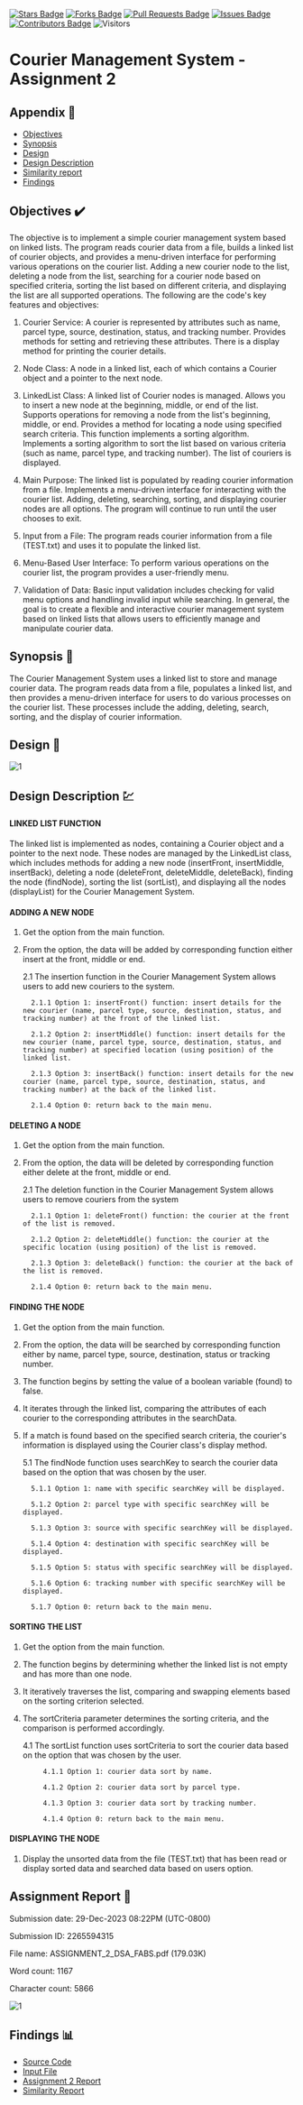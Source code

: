 [![Stars Badge](https://img.shields.io/github/stars/jjn7702/SECJ2013-DSA)](https://github.com/jjn7702/SECJ2013-DSA/Submission/Sample/stargazers)
[![Forks Badge](https://img.shields.io/github/forks/jjn7702/SECJ2013-DSA)](https://github.com/jjn7702/SECJ2013-DSA/Submission/Sample/network/members)
[![Pull Requests Badge](https://img.shields.io/github/issues-pr/jjn7702/SECJ2013-DSA)](https://github.com/jjn7702/SECJ2013-DSA/Submission/Sample/pulls)
[![Issues Badge](https://img.shields.io/github/issues/jjn7702/SECJ2013-DSA)](https://github.com/jjn7702/SECJ2013-DSA/Submission/Sample/issues)
[![Contributors Badge](https://img.shields.io/github/contributors/jjn7702/SECJ2013-DSA?color=2b9348)](https://github.com/jjn7702/SECJ2013-DSA/Submission/Sample/graphs/contributors)
![Visitors](https://api.visitorbadge.io/api/visitors?path=https%3A%2F%2Fgithub.com%2Fjjn7702%2FSECJ2013-DSA%2FSubmission%2FSample&labelColor=%23d9e3f0&countColor=%23697689&style=flat)

# Courier Management System - Assignment 2

## Appendix :red_circle:

- [Objectives](#Objectives)
- [Synopsis](#synopsis)
- [Design](#design)
- [Design Description](#designdescription)
- [Similarity report](#report)
- [Findings](#findings)

## Objectives <a name="objectives"></a> :heavy_check_mark:
   The objective is to implement a simple courier management system based on linked lists. The program reads courier data from a file, builds a linked list of courier objects, and provides a menu-driven interface for performing various operations on the courier list. Adding a new courier node to the list, deleting a node from the list, searching for a courier node based on specified criteria, sorting the list based on different criteria, and displaying the list are all supported operations.
The following are the code's key features and objectives:

1. Courier Service:
   A courier is represented by attributes such as name, parcel type, source, destination, status, and tracking number.
   Provides methods for setting and retrieving these attributes. There is a display method for printing the courier details.

2. Node Class:
   A node in a linked list, each of which contains a Courier object and a pointer to the next node.


3. LinkedList Class:
   A linked list of Courier nodes is managed. Allows you to insert a new node at the beginning, middle, or end of the list. Supports operations for removing a node from the list's beginning, middle, or end. Provides a method for locating a node using specified search criteria. This function implements a sorting algorithm. Implements a sorting algorithm to sort the list based on various criteria (such as name, parcel type, and tracking number). The list of couriers is displayed.

4. Main Purpose:
   The linked list is populated by reading courier information from a file. Implements a menu-driven interface for interacting with the courier list. Adding, deleting, searching, sorting, and displaying courier nodes are all options. The program will continue to run until the user chooses to exit.

5. Input from a File:
   The program reads courier information from a file (TEST.txt) and uses it to populate the linked list.


6. Menu-Based User Interface:
   To perform various operations on the courier list, the program provides a user-friendly menu.

7. Validation of Data:
   Basic input validation includes checking for valid menu options and handling invalid input while searching. In general, the goal is to create a flexible and interactive courier management system based on linked lists that allows users to efficiently manage and manipulate courier data.





## Synopsis <a name="synopsis"></a> 📝

The Courier Management System uses a linked list to store and manage courier data. The program reads data from a file, populates a linked list, and then provides a menu-driven interface for users to do various processes on the courier list. These processes include the adding, deleting, search, sorting, and the display of courier information.

## Design <a name="design"></a> 🎨
![1](https://github.com/jjn7702/SECJ2013-DSA/blob/main/Submission/sec04/FABS/Ass2/files/images/dsa.jpg)

## Design Description <a name="designdescription"></a> 💹

#### LINKED LIST FUNCTION

The linked list is implemented as nodes, containing a Courier object and a pointer to the next node. These nodes are managed by the LinkedList class, which includes methods for adding a new node (insertFront, insertMiddle, insertBack), deleting a node (deleteFront, deleteMiddle, deleteBack), finding the node (findNode), sorting the list (sortList), and displaying all the nodes (displayList) for the Courier Management System.

#### ADDING A NEW NODE

1. Get the option from the main function.
   
2. From the option, the data will be added by corresponding function either insert at the front, middle or end.

   2.1 The insertion function in the Courier Management System allows users to add new couriers to the system.

         2.1.1 Option 1: insertFront() function: insert details for the new courier (name, parcel type, source, destination, status, and tracking number) at the front of the linked list.

         2.1.2 Option 2: insertMiddle() function: insert details for the new courier (name, parcel type, source, destination, status, and tracking number) at specified location (using position) of the linked list.

         2.1.3 Option 3: insertBack() function: insert details for the new courier (name, parcel type, source, destination, status, and tracking number) at the back of the linked list.

         2.1.4 Option 0: return back to the main menu.



#### DELETING A NODE

1. Get the option from the main function.

2. From the option, the data will be deleted by corresponding function either delete at the front, middle or end.

   2.1 The deletion function in the Courier Management System allows users to remove couriers from the system

         2.1.1 Option 1: deleteFront() function: the courier at the front of the list is removed.

         2.1.2 Option 2: deleteMiddle() function: the courier at the specific location (using position) of the list is removed.

         2.1.3 Option 3: deleteBack() function: the courier at the back of the list is removed.

         2.1.4 Option 0: return back to the main menu.


#### FINDING THE NODE

1. Get the option from the main function.

2. From the option, the data will be searched by corresponding function either by name, parcel type, source, destination, status or tracking number.

3. The function begins by setting the value of a boolean variable (found) to false.

4. It iterates through the linked list, comparing the attributes of each courier to the corresponding attributes in the searchData.

5. If a match is found based on the specified search criteria, the courier's information is displayed using the Courier class's display method.

    5.1 The findNode function uses searchKey to search the courier data based on the option that was chosen by the user.

         5.1.1 Option 1: name with specific searchKey will be displayed.

         5.1.2 Option 2: parcel type with specific searchKey will be displayed.

         5.1.3 Option 3: source with specific searchKey will be displayed.

         5.1.4 Option 4: destination with specific searchKey will be displayed.

         5.1.5 Option 5: status with specific searchKey will be displayed.

         5.1.6 Option 6: tracking number with specific searchKey will be displayed.

         5.1.7 Option 0: return back to the main menu.



 #### SORTING THE LIST

1. Get the option from the main function.

2. The function begins by determining whether the linked list is not empty and has more than one node.

3. It iteratively traverses the list, comparing and swapping elements based on the sorting criterion selected.

4. The sortCriteria parameter determines the sorting criteria, and the comparison is performed accordingly.

      4.1 The sortList function uses sortCriteria to sort the courier data based on the option that was chosen by the user.

            4.1.1 Option 1: courier data sort by name.

            4.1.2 Option 2: courier data sort by parcel type.

            4.1.3 Option 3: courier data sort by tracking number.

            4.1.4 Option 0: return back to the main menu.

#### DISPLAYING THE NODE

1. Display the unsorted data from the file (TEST.txt) that has been read or display sorted data and searched data based on users option.


## Assignment Report <a name="report"></a> 🔔

Submission date: 29-Dec-2023 08:22PM (UTC-0800)

Submission ID: 2265594315

File name: ASSIGNMENT_2_DSA_FABS.pdf (179.03K)

Word count: 1167

Character count: 5866

![1](https://github.com/jjn7702/SECJ2013-DSA/blob/a311b36e5674e3df01315f67100b511d5d4b882e/Submission/sec04/FABS/Ass2/files/images/REPORT.jpg)

## Findings <a name="findings"></a>📊

- [Source Code](https://github.com/jjn7702/SECJ2013-DSA/blob/058787548a750dc63b6f36d78811ff2a70852abd/Submission/sec04/FABS/Ass2/files/source-code/ASS2.cpp)
- [Input File](https://github.com/jjn7702/SECJ2013-DSA/blob/ef03d378bf4a4dd5dcfc871056888ff5a4777262/Submission/sec04/FABS/Ass2/files/source-code/TEST.txt)
- [Assignment 2 Report](https://github.com/jjn7702/SECJ2013-DSA/blob/main/Submission/sec04/FABS/Ass2/files/ASSIGNMENT%202%20DSA%20(FABS).pdf)
- [Similarity Report](https://github.com/jjn7702/SECJ2013-DSA/blob/d1d8bf8397677e8ffc842791153ac8d37430e0e5/Submission/sec04/FABS/Ass2/files/ASSINGNMENT%202%20REPORT.pdf)

